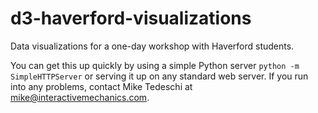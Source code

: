 d3-haverford-visualizations
===========================

Data visualizations for a one-day workshop with Haverford students.

You can get this up quickly by using a simple Python server `python -m SimpleHTTPServer` or serving it up on any standard web server. If you run into any problems, contact Mike Tedeschi at mike@interactivemechanics.com.
